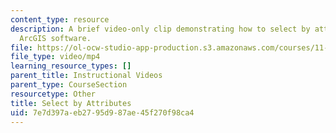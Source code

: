 ```yaml
---
content_type: resource
description: A brief video-only clip demonstrating how to select by attributes in
  ArcGIS software.
file: https://ol-ocw-studio-app-production.s3.amazonaws.com/courses/11-205-introduction-to-spatial-analysis-fall-2019/7e7d397aeb2795d987ae45f270f98ca4_MIT11_205F19_select_by_attributes.mp4
file_type: video/mp4
learning_resource_types: []
parent_title: Instructional Videos
parent_type: CourseSection
resourcetype: Other
title: Select by Attributes
uid: 7e7d397a-eb27-95d9-87ae-45f270f98ca4
---
```

